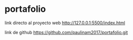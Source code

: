# portafolio
link directo al proyecto web
http://127.0.0.1:5500/index.html

link de github
https://github.com/paulinam2017/portafolio.git
